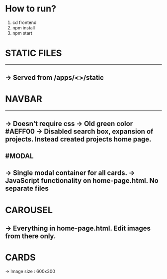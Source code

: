 # How to run?
1. cd frontend
2. npm install
3. npm start


# STATIC FILES
--------------------------------------------------------------------
-> Served from /apps/<>/static
--------------------------------------------------------------------
# NAVBAR
--------------------------------------------------------------------
-> Doesn't require css
-> Old green color #AEFF00
-> Disabled search box, expansion of projects. Instead created projects home page.
--------------------------------------------------------------------
#MODAL
--------------------------------------------------------------------
-> Single modal container for all cards.
-> JavaScript functionality on home-page.html. No separate files
--------------------------------------------------------------------
# CAROUSEL
-> Everything in home-page.html. Edit images from there only.
--------------------------------------------------------------------
# CARDS
-> Image size : 600x300


